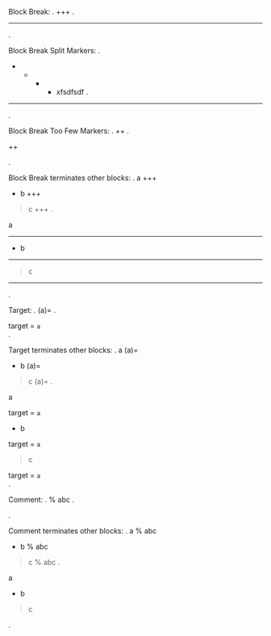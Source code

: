 
Block Break:
.
+++
.
<hr class="myst-block">
.

Block Break Split Markers:
.
 + +   + + xfsdfsdf
.
<hr class="myst-block">
.

Block Break Too Few Markers:
.
++
.
<p>++</p>
.

Block Break terminates other blocks:
.
a
+++
- b
+++
> c
+++
.
<p>a</p>
<hr class="myst-block">
<ul>
<li>b</li>
</ul>
<hr class="myst-block">
<blockquote>
<p>c</p>
</blockquote>
<hr class="myst-block">
.


Target:
.
(a)=
.
<div class=" admonition myst-target">target = <code>a</code></div>
.


Target terminates other blocks:
.
a
(a)=
- b
(a)=
> c
(a)=
.
<p>a</p>
<div class=" admonition myst-target">target = <code>a</code></div><ul>
<li>b</li>
</ul>
<div class=" admonition myst-target">target = <code>a</code></div><blockquote>
<p>c</p>
</blockquote>
<div class=" admonition myst-target">target = <code>a</code></div>
.

Comment:
.
% abc
.
<!--- abc --->
.

Comment terminates other blocks:
.
a
% abc
- b
% abc
> c
% abc
.
<p>a</p>
<!--- abc ---><ul>
<li>b</li>
</ul>
<!--- abc ---><blockquote>
<p>c</p>
</blockquote>
<!--- abc --->
.
